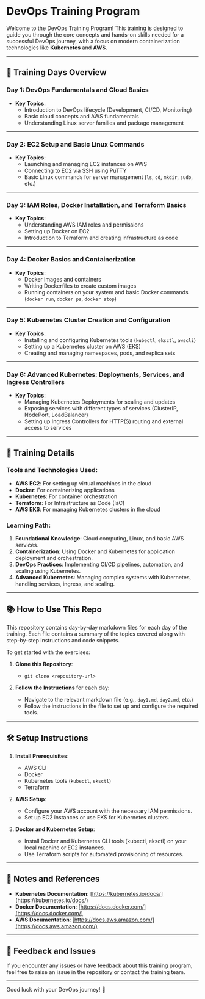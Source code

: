 # DevOps Training Program

Welcome to the DevOps Training Program! This training is designed to guide you through the core concepts and hands-on skills needed for a successful DevOps journey, with a focus on modern containerization technologies like **Kubernetes** and **AWS**.

---

## 📅 **Training Days Overview**

### Day 1: **DevOps Fundamentals and Cloud Basics**
- **Key Topics**:
  - Introduction to DevOps lifecycle (Development, CI/CD, Monitoring)
  - Basic cloud concepts and AWS fundamentals
  - Understanding Linux server families and package management

---

### Day 2: **EC2 Setup and Basic Linux Commands**
- **Key Topics**:
  - Launching and managing EC2 instances on AWS
  - Connecting to EC2 via SSH using PuTTY
  - Basic Linux commands for server management (`ls`, `cd`, `mkdir`, `sudo`, etc.)

---

### Day 3: **IAM Roles, Docker Installation, and Terraform Basics**
- **Key Topics**:
  - Understanding AWS IAM roles and permissions
  - Setting up Docker on EC2
  - Introduction to Terraform and creating infrastructure as code

---

### Day 4: **Docker Basics and Containerization**
- **Key Topics**:
  - Docker images and containers
  - Writing Dockerfiles to create custom images
  - Running containers on your system and basic Docker commands (`docker run`, `docker ps`, `docker stop`)

---

### Day 5: **Kubernetes Cluster Creation and Configuration**
- **Key Topics**:
  - Installing and configuring Kubernetes tools (`kubectl`, `eksctl`, `awscli`)
  - Setting up a Kubernetes cluster on AWS (EKS)
  - Creating and managing namespaces, pods, and replica sets

---

### Day 6: **Advanced Kubernetes: Deployments, Services, and Ingress Controllers**
- **Key Topics**:
  - Managing Kubernetes Deployments for scaling and updates
  - Exposing services with different types of services (ClusterIP, NodePort, LoadBalancer)
  - Setting up Ingress Controllers for HTTP(S) routing and external access to services

---

## 🚀 **Training Details**

### Tools and Technologies Used:
- **AWS EC2**: For setting up virtual machines in the cloud
- **Docker**: For containerizing applications
- **Kubernetes**: For container orchestration
- **Terraform**: For Infrastructure as Code (IaC)
- **AWS EKS**: For managing Kubernetes clusters in the cloud

### Learning Path:
1. **Foundational Knowledge**: Cloud computing, Linux, and basic AWS services.
2. **Containerization**: Using Docker and Kubernetes for application deployment and orchestration.
3. **DevOps Practices**: Implementing CI/CD pipelines, automation, and scaling using Kubernetes.
4. **Advanced Kubernetes**: Managing complex systems with Kubernetes, handling services, ingress, and scaling.

---

## 📚 **How to Use This Repo**

This repository contains day-by-day markdown files for each day of the training. Each file contains a summary of the topics covered along with step-by-step instructions and code snippets.

To get started with the exercises:

1. **Clone this Repository**:
   - `git clone <repository-url>`

2. **Follow the Instructions** for each day:
   - Navigate to the relevant markdown file (e.g., `day1.md`, `day2.md`, etc.)
   - Follow the instructions in the file to set up and configure the required tools.

---

## 🛠️ **Setup Instructions**

1. **Install Prerequisites**:
   - AWS CLI
   - Docker
   - Kubernetes tools (`kubectl`, `eksctl`)
   - Terraform

2. **AWS Setup**:
   - Configure your AWS account with the necessary IAM permissions.
   - Set up EC2 instances or use EKS for Kubernetes clusters.

3. **Docker and Kubernetes Setup**:
   - Install Docker and Kubernetes CLI tools (kubectl, eksctl) on your local machine or EC2 instances.
   - Use Terraform scripts for automated provisioning of resources.

---

## 📌 **Notes and References**

- **Kubernetes Documentation**: [https://kubernetes.io/docs/](https://kubernetes.io/docs/)
- **Docker Documentation**: [https://docs.docker.com/](https://docs.docker.com/)
- **AWS Documentation**: [https://docs.aws.amazon.com/](https://docs.aws.amazon.com/)

---

## 💬 **Feedback and Issues**

If you encounter any issues or have feedback about this training program, feel free to raise an issue in the repository or contact the training team.

---

Good luck with your DevOps journey! 🚀
